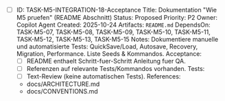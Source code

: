 - [ ] ID: TASK-M5-INTEGRATION-18-Acceptance
  Title: Dokumentation "Wie M5 pruefen" (README Abschnitt)
  Status: Proposed
  Priority: P2
  Owner: Copilot Agent
  Created: 2025-10-24
  Artifacts: `README.md`
  DependsOn: TASK-M5-07, TASK-M5-08, TASK-M5-09, TASK-M5-10, TASK-M5-11, TASK-M5-12, TASK-M5-13, TASK-M5-15
  Notes:
  Dokumentiere manuelle und automatisierte Tests: QuickSave/Load, Autosave, Recovery, Migration, Performance. Liste Seeds & Kommandos.
  Acceptance:
  - [ ] README enthaelt Schritt-fuer-Schritt Anleitung fuer QA.
  - [ ] Referenzen auf relevante Tests/Kommandos vorhanden.
  Tests:
  - [ ] Text-Review (keine automatischen Tests).
  References:
  - docs/ARCHITECTURE.md
  - docs/CONVENTIONS.md
